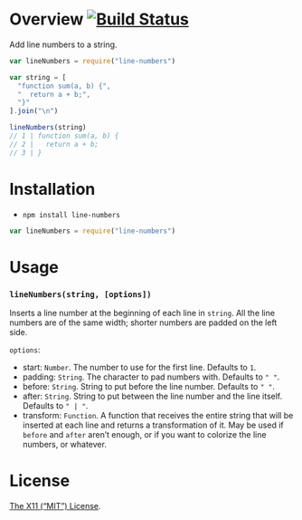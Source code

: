 Overview [![Build Status](https://travis-ci.org/lydell/line-numbers.svg?branch=master)](https://travis-ci.org/lydell/line-numbers)
========

Add line numbers to a string.

```js
var lineNumbers = require("line-numbers")

var string = [
  "function sum(a, b) {",
  "  return a + b;",
  "}"
].join("\n")

lineNumbers(string)
// 1 | function sum(a, b) {
// 2 |   return a + b;
// 3 | }
```


Installation
============

- `npm install line-numbers`

```js
var lineNumbers = require("line-numbers")
```


Usage
=====

### `lineNumbers(string, [options])` ###

Inserts a line number at the beginning of each line in `string`. All the line
numbers are of the same width; shorter numbers are padded on the left side.

`options`:

- start: `Number`. The number to use for the first line. Defaults to `1`.
- padding: `String`. The character to pad numbers with. Defaults to `" "`.
- before: `String`. String to put before the line number. Defaults to `" "`.
- after: `String`. String to put between the line number and the line itself.
  Defaults to `" | "`.
- transform: `Function`. A function that receives the entire string that will be
  inserted at each line and returns a transformation of it. May be used if
  `before` and `after` aren’t enough, or if you want to colorize the line
  numbers, or whatever.


License
=======

[The X11 (“MIT”) License](LICENSE).
